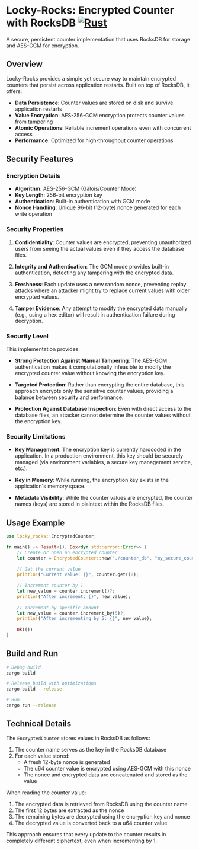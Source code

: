 # Locky-Rocks: Encrypted Counter with RocksDB [![Rust](https://github.com/RGGH/locky-rocks/actions/workflows/rust.yml/badge.svg)](https://github.com/RGGH/locky-rocks/actions/workflows/rust.yml)

A secure, persistent counter implementation that uses RocksDB for storage and AES-GCM for encryption.

## Overview

Locky-Rocks provides a simple yet secure way to maintain encrypted counters that persist across application restarts. Built on top of RocksDB, it offers:

- **Data Persistence**: Counter values are stored on disk and survive application restarts
- **Value Encryption**: AES-256-GCM encryption protects counter values from tampering
- **Atomic Operations**: Reliable increment operations even with concurrent access
- **Performance**: Optimized for high-throughput counter operations

## Security Features

### Encryption Details

- **Algorithm**: AES-256-GCM (Galois/Counter Mode)
- **Key Length**: 256-bit encryption key
- **Authentication**: Built-in authentication with GCM mode
- **Nonce Handling**: Unique 96-bit (12-byte) nonce generated for each write operation

### Security Properties

1. **Confidentiality**: Counter values are encrypted, preventing unauthorized users from seeing the actual values even if they access the database files.

2. **Integrity and Authentication**: The GCM mode provides built-in authentication, detecting any tampering with the encrypted data.

3. **Freshness**: Each update uses a new random nonce, preventing replay attacks where an attacker might try to replace current values with older encrypted values.

4. **Tamper Evidence**: Any attempt to modify the encrypted data manually (e.g., using a hex editor) will result in authentication failure during decryption.

### Security Level

This implementation provides:

- **Strong Protection Against Manual Tampering**: The AES-GCM authentication makes it computationally infeasible to modify the encrypted counter value without knowing the encryption key.

- **Targeted Protection**: Rather than encrypting the entire database, this approach encrypts only the sensitive counter values, providing a balance between security and performance.

- **Protection Against Database Inspection**: Even with direct access to the database files, an attacker cannot determine the counter values without the encryption key.

### Security Limitations

- **Key Management**: The encryption key is currently hardcoded in the application. In a production environment, this key should be securely managed (via environment variables, a secure key management service, etc.).

- **Key in Memory**: While running, the encryption key exists in the application's memory space.

- **Metadata Visibility**: While the counter values are encrypted, the counter names (keys) are stored in plaintext within the RocksDB files.

## Usage Example

```rust
use locky_rocks::EncryptedCounter;

fn main() -> Result<(), Box<dyn std::error::Error>> {
    // Create or open an encrypted counter
    let counter = EncryptedCounter::new("./counter_db", "my_secure_counter")?;
    
    // Get the current value
    println!("Current value: {}", counter.get()?);
    
    // Increment counter by 1
    let new_value = counter.increment()?;
    println!("After increment: {}", new_value);
    
    // Increment by specific amount
    let new_value = counter.increment_by(5)?;
    println!("After incrementing by 5: {}", new_value);
    
    Ok(())
}
```

## Build and Run

```bash
# Debug build
cargo build

# Release build with optimizations
cargo build --release

# Run
cargo run --release
```

## Technical Details

The `EncryptedCounter` stores values in RocksDB as follows:

1. The counter name serves as the key in the RocksDB database
2. For each value stored:
   - A fresh 12-byte nonce is generated
   - The u64 counter value is encrypted using AES-GCM with this nonce
   - The nonce and encrypted data are concatenated and stored as the value

When reading the counter value:
1. The encrypted data is retrieved from RocksDB using the counter name
2. The first 12 bytes are extracted as the nonce
3. The remaining bytes are decrypted using the encryption key and nonce
4. The decrypted value is converted back to a u64 counter value

This approach ensures that every update to the counter results in completely different ciphertext, even when incrementing by 1.
